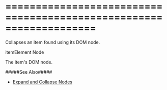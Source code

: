 ===================================================================
===================================================================

<!--shortDescription-->
Collapses an item found using its DOM node.
<!--/shortDescription-->

<!--paramName1-->itemElement<!--/paramName1-->
<!--paramType1-->Node<!--/paramType1-->
<!--paramDescription1-->
The item's DOM node. 
<!--/paramDescription1-->

<!--fullDescription-->
#####See Also#####
- [Expand and Collapse Nodes](/Documentation/Guide/Widgets/TreeView/Expand_and_Collapse_Nodes/#Using_the_API)
<!--/fullDescription-->